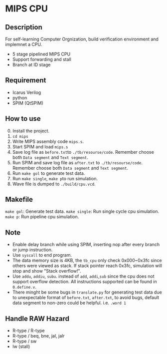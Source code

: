 # MIPS CPU

## Description
For self-learning Computer Orgnization,
build verification environment and implemnet a CPU.
* 5 stage pipelined MIPS CPU
* Support forwarding and stall
* Branch at ID stage

## Requirement
* Icarus Verilog
* python
* SPIM (QtSPIM)


## How to use
0. Install the project.
0. `cd mips`
1. Write MIPS assembly code `mips.s`.
2. Start SPIM and load `mips.s`
3. Save log file as `before.txt`to `./tb/resourse/code`.
	Remember choose both `Data segment` and `Text segment`.
4. Run SPIM and save log file as `after.txt` to `./tb/resourse/code`.
	Remember choose both `Data segment` and `Text segment`.
5. Run `make gol` to generate test data.
6. Run `make single`, `make p`to run simulation.
7. Wave file is dumped to `./build/cpu.vcd`.

## Makefile
`make gol`: Generate test data.
`make single`: Run single cycle cpu simulation.
`make p`: Run pipeline cpu simulation.

## Note
* Enable delay branch while using SPIM, inserting nop after every branch or jump instruction.
* Use `syscall` to end program.
* The data memory size is 4KB, the `tb_cpu` only check 0x000~0x3fc since others were viewed as stack. If stack pointer reach 0x3fc, simulation will stop and show "Stack overflow!".
* Use `addu`, `addiu`, `subu`. instead of `add`, `addi`,`sub` since the cpu does not support overflow detection. All instructions supported can be found in `0.define.v`.
* There minght be some bugs in `translate.py` for generating test data due to unexpectable format of `before.txt`, `after.txt`, to avoid bugs, default data segment to non-zero could be helpful. i.e. `.word 1`

## Handle RAW Hazard
* R-type / R-type
* R-type / beq, bne, jal, jalr
* R-type / sw
* lw (stall)
